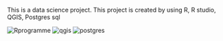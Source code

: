 This is a data science project. This project is created by using R, R studio, QGIS, Postgres sql 

![Rprogramme](https://github.com/savindumahasen/power-and-renewable-energy---Data-Analysing-project-/assets/88643915/68631ef6-cb7f-4d22-9fc0-b210e31a7e14)  ![qgis](https://github.com/savindumahasen/power-and-renewable-energy---Data-Analysing-project-/assets/88643915/68ed27b5-7037-4c79-b670-9615ab36c98e) ![postgres](https://github.com/savindumahasen/power-and-renewable-energy---Data-Analysing-project-/assets/88643915/c0b7605c-0208-4506-9413-f94323e442a6)



